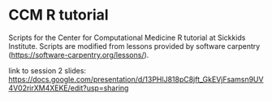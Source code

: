# CCM R tutorial
Scripts for the Center for Computational Medicine R tutorial at Sickkids Institute.
Scripts are modified from lessons provided by software carpentry (https://software-carpentry.org/lessons/).

link to session 2 slides: https://docs.google.com/presentation/d/13PHlJ818pC8jft_GkEVjFsamsn9UV4V02rirXM4XEKE/edit?usp=sharing
